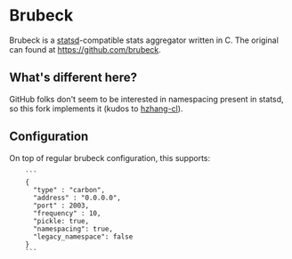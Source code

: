 # Brubeck

Brubeck is a [statsd](https://github.com/etsy/statsd)-compatible stats
aggregator written in C. The original can found at https://github.com/brubeck.

## What's different here?

GitHub folks don't seem to be interested in namespacing present in statsd, so this fork
implements it (kudos to [hzhang-cl](https://github.com/hzhang-cl)).

## Configuration

On top of regular brubeck configuration, this supports:

        ```
        {
          "type" : "carbon",
          "address" : "0.0.0.0",
          "port" : 2003,
          "frequency" : 10,
          "pickle: true,
          "namespacing": true,
          "legacy_namespace": false
        }
        ```
